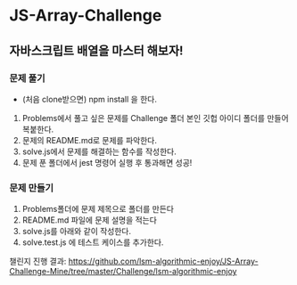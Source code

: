 # JS-Array-Challenge

## 자바스크립트 배열을 마스터 해보자!

### 문제 풀기

- (처음 clone받으면) npm install 을 한다.

1. Problems에서 풀고 싶은 문제를 Challenge 폴더 본인 깃헙 아이디 폴더를 만들어 복붙한다.
2. 문제의 README.md로 문제를 파악한다.
3. solve.js에서 문제를 해결하는 함수를 작성한다.
4. 문제 푼 폴더에서 jest 명령어 실행 후 통과해면 성공!

### 문제 만들기

1. Problems폴더에 문제 제목으로 폴더를 만든다
2. README.md 파일에 문제 설명을 적는다
3. solve.js를 아래와 같이 작성한다.
4. solve.test.js 에 테스트 케이스를 추가한다.


챌린지 진행 결과: https://github.com/lsm-algorithmic-enjoy/JS-Array-Challenge-Mine/tree/master/Challenge/lsm-algorithmic-enjoy
